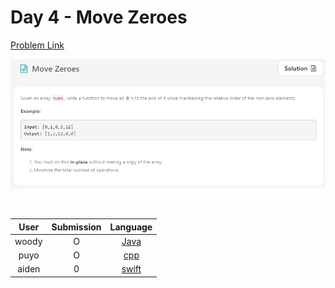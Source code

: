 # Day 4 - Move Zeroes

[Problem Link](https://leetcode.com/problems/move-zeroes/)

![single-number](../images/04-move-zeroes.png)

<br>

User  | Submission | Language
:--:  | :--------: | :-----:
woody | O          | [Java](./woody.md)
puyo | O          | [cpp](./puyo.cpp)
aiden | 0          | [swift](./aiden.swift)
